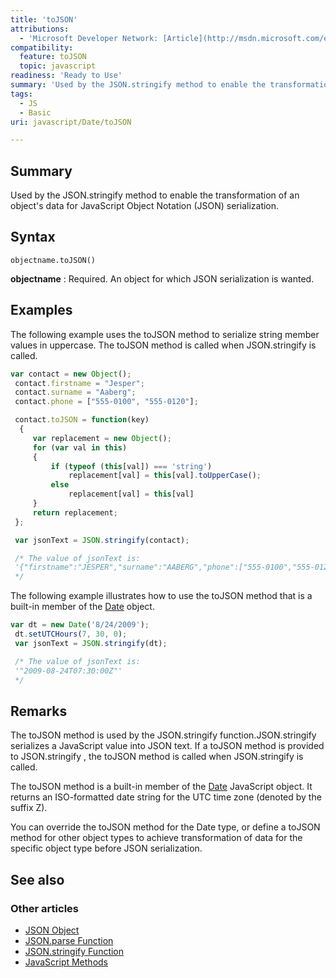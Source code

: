 ```yaml
---
title: 'toJSON'
attributions:
  - 'Microsoft Developer Network: [Article](http://msdn.microsoft.com/en-us/library/ie/cc907896(v=vs.94).aspx)'
compatibility:
  feature: toJSON
  topic: javascript
readiness: 'Ready to Use'
summary: 'Used by the JSON.stringify method to enable the transformation of an object''s data for JavaScript Object Notation (JSON) serialization.'
tags:
  - JS
  - Basic
uri: javascript/Date/toJSON

---
```

## Summary

Used by the JSON.stringify method to enable the transformation of an object's data for JavaScript Object Notation (JSON) serialization.

## Syntax

    objectname.toJSON()

**objectname**
:   Required. An object for which JSON serialization is wanted.

## Examples

The following example uses the toJSON method to serialize string member values in uppercase. The toJSON method is called when JSON.stringify is called.

``` js
var contact = new Object();
 contact.firstname = "Jesper";
 contact.surname = "Aaberg";
 contact.phone = ["555-0100", "555-0120"];

 contact.toJSON = function(key)
  {
     var replacement = new Object();
     for (var val in this)
     {
         if (typeof (this[val]) === 'string')
             replacement[val] = this[val].toUpperCase();
         else
             replacement[val] = this[val]
     }
     return replacement;
 };

 var jsonText = JSON.stringify(contact);

 /* The value of jsonText is:
 '{"firstname":"JESPER","surname":"AABERG","phone":["555-0100","555-0120"]}'
 */
```

The following example illustrates how to use the toJSON method that is a built-in member of the [Date](/javascript/Date) object.

``` js
var dt = new Date('8/24/2009');
 dt.setUTCHours(7, 30, 0);
 var jsonText = JSON.stringify(dt);

 /* The value of jsonText is:
 '"2009-08-24T07:30:00Z"'
 */
```

## Remarks

The toJSON method is used by the JSON.stringify function.JSON.stringify serializes a JavaScript value into JSON text. If a toJSON method is provided to JSON.stringify , the toJSON method is called when JSON.stringify is called.

The toJSON method is a built-in member of the [Date](/javascript/Date) JavaScript object. It returns an ISO-formatted date string for the UTC time zone (denoted by the suffix Z).

You can override the toJSON method for the Date type, or define a toJSON method for other object types to achieve transformation of data for the specific object type before JSON serialization.

## See also

### Other articles

-   [JSON Object](/javascript/JSON)
-   [JSON.parse Function](/javascript/JSON/parse)
-   [JSON.stringify Function](/javascript/JSON/stringify)
-   [JavaScript Methods](/javascript/methods)

